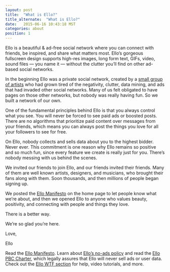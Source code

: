```yaml
---
layout: post
title:  "What is Ello?"
title_alternate:  "What is Ello?"
date:   2015-06-16 10:43:18 MST
categories: about
position: 1
---
```


Ello is a beautiful & ad-free social network where you can connect with friends, be inspired, and share what matters most. Ello’s gorgeous fullscreen design supports high-res images, long form text, GIFs, video, sound files — you name it — without the clutter you’ll find on other ad-based social networks.

In the beginning Ello was a private social network, created by a [small group of artists](/wtf/about/who-created-ello/) who had grown tired of the negativity, clutter, data mining, and ads that had invaded other social networks. Many of us felt obligated to have pages on those other networks, but nobody was really having fun. So we built a network of our own.

One of the fundamental principles behind Ello is that you always control what you see. You will never be forced to see paid ads or boosted posts. There are no algorithms that prioritize paid content over messages from your friends, which means you can always post the things you love for all your followers to see for free. 

On Ello, nobody collects and sells data about you to the highest bidder. Never ever. This commitment is one reason why Ello remains so positive and so much fun, since every feature we create is really just for you. There’s nobody messing with us behind the scenes.

We invited our friends to join Ello, and our friends invited their friends. Many of them are well known artists, designers, and musicians, who brought their fans along with them. Soon thousands, and then millions of people began signing up. 

We posted the [Ello Manifesto](/wtf/about/ello-manifesto/) on the home page to let people know what we’re about, and then we opened Ello to anyone who values beauty, positivity, and connecting with people and things they love.

There is a better way.

We’re so glad you’re here.

Love, 

Ello

Read the [Ello Manifesto](/wtf/about/ello-manifesto/).
Learn about [Ello’s no-ads policy](/wtf/about/ello-tracking-and-your-data/) and read the [Ello PBC Charter](/wtf/about/pbc/), which legally assures that Ello will never sell ads or user data.
Check out the [Ello WTF section](/wtf/) for help, video tutorials, and more.
